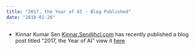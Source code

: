 ```yaml
---
title: "2017, the Year of AI - Blog Published"
date: "2018-01-28"
---
```


* Kinnar Kumar Sen <Kinnar.Sen@hcl.com> has recently published a blog post titled "2017, the Year of AI" view it [here]( https://www.datasciencecentral.com/profiles/blogs/2017-the-year-of-ai?xg_source=msg_appr_blogpost)

